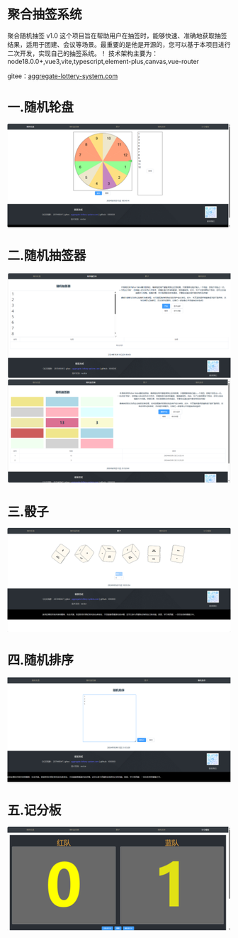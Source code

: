 # 聚合抽签系统
聚合随机抽签 v1.0
这个项目旨在帮助用户在抽签时，能够快速、准确地获取抽签结果，适用于团建、会议等场景。最重要的是他是开源的，您可以基于本项目进行二次开发，实现自己的抽签系统。！
技术架构主要为： node18.0.0+,vue3,vite,typescript,element-plus,canvas,vue-router

gitee：<a href="https://gitee.com/WangJiaHui202144/aggregate-lottery-system">aggregate-lottery-system.com</a>
# 一.随机轮盘

![随机轮盘.png](public/drawWheel.png)
# 二.随机抽签器
![随机抽签器.png](public/randomDraw.png)
![随机抽签器2.png](public/randomDraw2.png)
# 三.骰子
![骰子.png](public/dice.png)

# 四.随机排序
![随机排序.png](public/randomSort.png)

# 五.记分板
![记分板.png](public/scoreboard.png)
